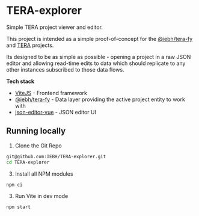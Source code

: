 TERA-explorer
=============
Simple TERA project viewer and editor.

This project is intended as a simple proof-of-concept for the [@iebh/tera-fy](https://github.com/IEBH/TERA-fy) and [TERA](https://tera-tools.com) projects.

Its designed to be as simple as possible - opening a project in a raw JSON editor and allowing read-time edits to data which should replicate to any other instances subscribed to those data flows.

**Tech stack**
* [ViteJS](https://vitejs.dev) - Frontend framework
* [@iebh/tera-fy](https://github.com/IEBH/TERA-fy) - Data layer providing the active project entity to work with
* [json-editor-vue](https://github.com/cloydlau/json-editor-vue) - JSON editor UI


Running locally
---------------

1. Clone the Git Repo
```bash
git@github.com:IEBH/TERA-explorer.git
cd TERA-explorer
```

3. Install all NPM modules
```bash
npm ci
```


3. Run Vite in dev mode
```bash
npm start
```

